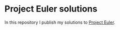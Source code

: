 # Project Euler solutions

In this repository I publish my solutions to [Project Euler](https://projecteuler.net/).
